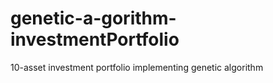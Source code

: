# genetic-a-gorithm-investmentPortfolio
10-asset investment portfolio implementing genetic algorithm
